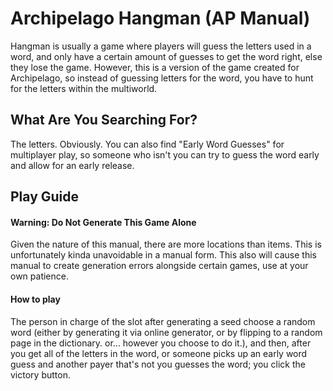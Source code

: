 # Archipelago Hangman (AP Manual)
Hangman is usually a game where players will guess the letters used in a word, and only have a certain amount of guesses to get the word right, else they lose the game. However, this is a version of the game created for Archipelago, so instead of guessing letters for the word, you have to hunt for the letters within the multiworld.

## What Are You Searching For?
The letters. Obviously. You can also find "Early Word Guesses" for multiplayer play, so someone who isn't you can try to guess the word early and allow for an early release.

## Play Guide
#### Warning: Do Not Generate This Game Alone
Given the nature of this manual, there are more locations than items. This is unfortunately kinda unavoidable in a manual form. This also will cause this manual to create generation errors alongside certain games, use at your own patience.

#### How to play
The person in charge of the slot after generating a seed choose a random word (either by generating it via online generator, or by flipping to a random page in the dictionary. or... however you choose to do it.), and then, after you get all of the letters in the word, or someone picks up an early word guess and another payer that's not you guesses the word; you click the victory button.
